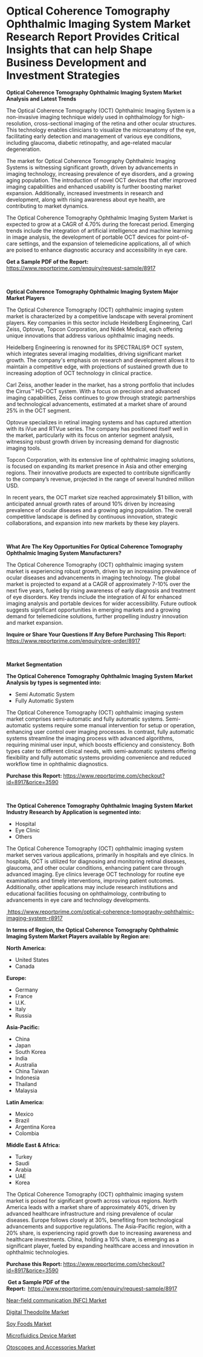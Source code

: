 <p><h1>Optical Coherence Tomography Ophthalmic Imaging System Market Research Report Provides Critical Insights that can help Shape Business Development and Investment Strategies</h1></p><p><strong>Optical Coherence Tomography Ophthalmic Imaging System Market Analysis and Latest Trends</strong></p>
<p><p>The Optical Coherence Tomography (OCT) Ophthalmic Imaging System is a non-invasive imaging technique widely used in ophthalmology for high-resolution, cross-sectional imaging of the retina and other ocular structures. This technology enables clinicians to visualize the microanatomy of the eye, facilitating early detection and management of various eye conditions, including glaucoma, diabetic retinopathy, and age-related macular degeneration.</p><p>The market for Optical Coherence Tomography Ophthalmic Imaging Systems is witnessing significant growth, driven by advancements in imaging technology, increasing prevalence of eye disorders, and a growing aging population. The introduction of novel OCT devices that offer improved imaging capabilities and enhanced usability is further boosting market expansion. Additionally, increased investments in research and development, along with rising awareness about eye health, are contributing to market dynamics.</p><p>The Optical Coherence Tomography Ophthalmic Imaging System Market is expected to grow at a CAGR of 4.70% during the forecast period. Emerging trends include the integration of artificial intelligence and machine learning in image analysis, the development of portable OCT devices for point-of-care settings, and the expansion of telemedicine applications, all of which are poised to enhance diagnostic accuracy and accessibility in eye care.</p></p>
<p><strong>Get a Sample PDF of the Report:&nbsp;</strong> <a href="https://www.reportprime.com/enquiry/request-sample/8917">https://www.reportprime.com/enquiry/request-sample/8917</a></p>
<p>&nbsp;</p>
<p><strong>Optical Coherence Tomography Ophthalmic Imaging System Major Market Players</strong></p>
<p><p>The Optical Coherence Tomography (OCT) ophthalmic imaging system market is characterized by a competitive landscape with several prominent players. Key companies in this sector include Heidelberg Engineering, Carl Zeiss, Optovue, Topcon Corporation, and Nidek Medical, each offering unique innovations that address various ophthalmic imaging needs.</p><p>Heidelberg Engineering is renowned for its SPECTRALIS® OCT system, which integrates several imaging modalities, driving significant market growth. The company's emphasis on research and development allows it to maintain a competitive edge, with projections of sustained growth due to increasing adoption of OCT technology in clinical practice.</p><p>Carl Zeiss, another leader in the market, has a strong portfolio that includes the Cirrus™ HD-OCT system. With a focus on precision and advanced imaging capabilities, Zeiss continues to grow through strategic partnerships and technological advancements, estimated at a market share of around 25% in the OCT segment.</p><p>Optovue specializes in retinal imaging systems and has captured attention with its iVue and RTVue series. The company has positioned itself well in the market, particularly with its focus on anterior segment analysis, witnessing robust growth driven by increasing demand for diagnostic imaging tools.</p><p>Topcon Corporation, with its extensive line of ophthalmic imaging solutions, is focused on expanding its market presence in Asia and other emerging regions. Their innovative products are expected to contribute significantly to the company’s revenue, projected in the range of several hundred million USD.</p><p>In recent years, the OCT market size reached approximately $1 billion, with anticipated annual growth rates of around 10% driven by increasing prevalence of ocular diseases and a growing aging population. The overall competitive landscape is defined by continuous innovation, strategic collaborations, and expansion into new markets by these key players.</p></p>
<p>&nbsp;</p>
<p><strong>What Are The Key Opportunities For Optical Coherence Tomography Ophthalmic Imaging System Manufacturers?</strong></p>
<p><p>The Optical Coherence Tomography (OCT) ophthalmic imaging system market is experiencing robust growth, driven by an increasing prevalence of ocular diseases and advancements in imaging technology. The global market is projected to expand at a CAGR of approximately 7-10% over the next five years, fueled by rising awareness of early diagnosis and treatment of eye disorders. Key trends include the integration of AI for enhanced imaging analysis and portable devices for wider accessibility. Future outlook suggests significant opportunities in emerging markets and a growing demand for telemedicine solutions, further propelling industry innovation and market expansion.</p></p>
<p><strong>Inquire or Share Your Questions If Any Before Purchasing This Report:</strong> <a href="https://www.reportprime.com/enquiry/pre-order/8917">https://www.reportprime.com/enquiry/pre-order/8917</a></p>
<p>&nbsp;</p>
<p><strong>Market Segmentation</strong></p>
<p><strong>The Optical Coherence Tomography Ophthalmic Imaging System Market Analysis by types is segmented into:</strong></p>
<p><ul><li>Semi Automatic System</li><li>Fully Automatic System</li></ul></p>
<p><p>The Optical Coherence Tomography (OCT) ophthalmic imaging system market comprises semi-automatic and fully automatic systems. Semi-automatic systems require some manual intervention for setup or operation, enhancing user control over imaging processes. In contrast, fully automatic systems streamline the imaging process with advanced algorithms, requiring minimal user input, which boosts efficiency and consistency. Both types cater to different clinical needs, with semi-automatic systems offering flexibility and fully automatic systems providing convenience and reduced workflow time in ophthalmic diagnostics.</p></p>
<p><strong>Purchase this Report:&nbsp;</strong><a href="https://www.reportprime.com/checkout?id=8917&price=3590">https://www.reportprime.com/checkout?id=8917&price=3590</a></p>
<p>&nbsp;</p>
<p><strong>The Optical Coherence Tomography Ophthalmic Imaging System Market Industry Research by Application is segmented into:</strong></p>
<p><ul><li>Hospital</li><li>Eye Clinic</li><li>Others</li></ul></p>
<p><p>The Optical Coherence Tomography (OCT) ophthalmic imaging system market serves various applications, primarily in hospitals and eye clinics. In hospitals, OCT is utilized for diagnosing and monitoring retinal diseases, glaucoma, and other ocular conditions, enhancing patient care through advanced imaging. Eye clinics leverage OCT technology for routine eye examinations and timely interventions, improving patient outcomes. Additionally, other applications may include research institutions and educational facilities focusing on ophthalmology, contributing to advancements in eye care and technology developments.</p></p>
<p><a href="https://www.reportprime.com/optical-coherence-tomography-ophthalmic-imaging-system-r8917">&nbsp;https://www.reportprime.com/optical-coherence-tomography-ophthalmic-imaging-system-r8917</a></p>
<p><strong>In terms of Region, the Optical Coherence Tomography Ophthalmic Imaging System Market Players available by Region are:</strong></p>
<p>
    <p> <strong> North America: </strong>
        <ul>
            <li>United States</li>
            <li>Canada</li>
        </ul>
        </p> 
    <p> <strong> Europe: </strong>
        <ul>
            <li>Germany</li>
            <li>France</li>
            <li>U.K.</li>
            <li>Italy</li>
            <li>Russia</li>
        </ul>
        </p> 
    <p> <strong> Asia-Pacific: </strong>
        <ul>
            <li>China</li>
            <li>Japan</li>
            <li>South Korea</li>
            <li>India</li>
            <li>Australia</li>
            <li>China Taiwan</li>
            <li>Indonesia</li>
            <li>Thailand</li>
            <li>Malaysia</li>
        </ul>
        </p> 
    <p> <strong> Latin America: </strong>
        <ul>
            <li>Mexico</li>
            <li>Brazil</li>
            <li>Argentina Korea</li>
            <li>Colombia</li>
        </ul>
        </p> 
    <p> <strong> Middle East & Africa: </strong>
        <ul>
            <li>Turkey</li>
            <li>Saudi</li>
            <li>Arabia</li>
            <li>UAE</li>
            <li>Korea</li>
        </ul>
    </p>
    </p>
<p><p>The Optical Coherence Tomography (OCT) ophthalmic imaging system market is poised for significant growth across various regions. North America leads with a market share of approximately 40%, driven by advanced healthcare infrastructure and rising prevalence of ocular diseases. Europe follows closely at 30%, benefiting from technological advancements and supportive regulations. The Asia-Pacific region, with a 20% share, is experiencing rapid growth due to increasing awareness and healthcare investments. China, holding a 10% share, is emerging as a significant player, fueled by expanding healthcare access and innovation in ophthalmic technologies.</p></p>
<p><strong>Purchase this Report: </strong><a href="https://www.reportprime.com/checkout?id=8917&price=3590">https://www.reportprime.com/checkout?id=8917&price=3590</a></p>
<p>&nbsp;<strong>Get a Sample PDF of the Report:&nbsp;&nbsp;</strong><a href="https://www.reportprime.com/enquiry/request-sample/8917">https://www.reportprime.com/enquiry/request-sample/8917</a></p>
<p><strong></strong></p>
<p><p><a href="https://issuu.com/reportprime-2/docs/near-field-communication-nfc-market_023a630169a2a6">Near-field communication (NFC) Market</a></p><p><a href="https://www.linkedin.com/pulse/digital-theodolite-market-segmentation-geographical-dvesc?trackingId=ugZ6CFLNSViJ%2F0PZFL4X4w%3D%3D">Digital Theodolite Market</a></p><p><a href="https://medium.com/@berugaru/the-soy-foods-market-research-report-provides-an-in-depth-and-up-to-date-analysis-of-the-sector-246ac468f0e1">Soy Foods Market</a></p><p><a href="https://medium.com/@berugaru/future-of-microfluidics-device-market-global-market-forecast-and-market-trends-2024-2031-b6c6bfc8f827">Microfluidics Device Market</a></p><p><a href="https://github.com/provorikovar/Market-Research-Report-List-6/blob/main/otoscopes-and-accessories-market.md">Otoscopes and Accessories Market</a></p></p>